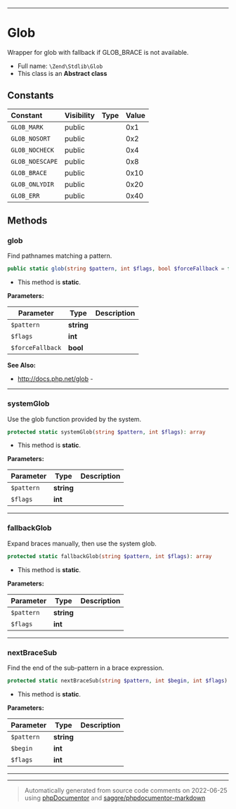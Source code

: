 ***

# Glob

Wrapper for glob with fallback if GLOB_BRACE is not available.



* Full name: `\Zend\Stdlib\Glob`
* This class is an **Abstract class**


## Constants

| Constant | Visibility | Type | Value |
|:---------|:-----------|:-----|:------|
|`GLOB_MARK`|public| |0x1|
|`GLOB_NOSORT`|public| |0x2|
|`GLOB_NOCHECK`|public| |0x4|
|`GLOB_NOESCAPE`|public| |0x8|
|`GLOB_BRACE`|public| |0x10|
|`GLOB_ONLYDIR`|public| |0x20|
|`GLOB_ERR`|public| |0x40|


## Methods


### glob

Find pathnames matching a pattern.

```php
public static glob(string $pattern, int $flags, bool $forceFallback = false): array
```



* This method is **static**.




**Parameters:**

| Parameter | Type | Description |
|-----------|------|-------------|
| `$pattern` | **string** |  |
| `$flags` | **int** |  |
| `$forceFallback` | **bool** |  |



**See Also:**

* http://docs.php.net/glob - 

***

### systemGlob

Use the glob function provided by the system.

```php
protected static systemGlob(string $pattern, int $flags): array
```



* This method is **static**.




**Parameters:**

| Parameter | Type | Description |
|-----------|------|-------------|
| `$pattern` | **string** |  |
| `$flags` | **int** |  |




***

### fallbackGlob

Expand braces manually, then use the system glob.

```php
protected static fallbackGlob(string $pattern, int $flags): array
```



* This method is **static**.




**Parameters:**

| Parameter | Type | Description |
|-----------|------|-------------|
| `$pattern` | **string** |  |
| `$flags` | **int** |  |




***

### nextBraceSub

Find the end of the sub-pattern in a brace expression.

```php
protected static nextBraceSub(string $pattern, int $begin, int $flags): int|null
```



* This method is **static**.




**Parameters:**

| Parameter | Type | Description |
|-----------|------|-------------|
| `$pattern` | **string** |  |
| `$begin` | **int** |  |
| `$flags` | **int** |  |




***


***
> Automatically generated from source code comments on 2022-06-25 using [phpDocumentor](http://www.phpdoc.org/) and [saggre/phpdocumentor-markdown](https://github.com/Saggre/phpDocumentor-markdown)
